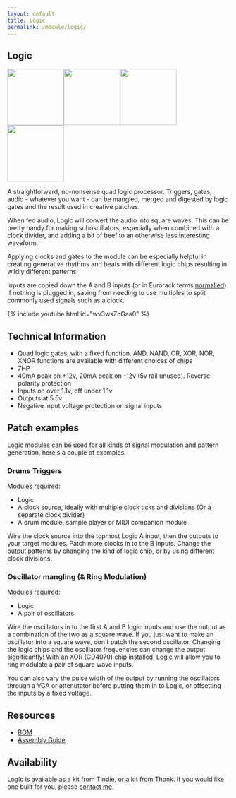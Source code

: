 ```yaml
---
layout: default
title: Logic
permalink: /module/logic/
---
```


## Logic

<a href="../../images/logic-front.jpg" target="_blank"><img src="../../images/logic-front-thumb.jpg" height="128" width="128" /></a><a href="../../images/logic-side.jpg" target="_blank"><img src="../../images/logic-side-thumb.jpg" height="128" width="128" /></a><a href="../../images/logic-rear.jpg" target="_blank"><img src="../../images/logic-rear-thumb.jpg" height="128" width="128" /></a><a href="../../images/logic-pcbs.jpg" target="_blank"><img src="../../images/logic-pcbs-thumb.jpg" height="128" width="128" /></a>

A straightforward, no-nonsense quad logic processor. Triggers, gates, audio - whatever you want - can be mangled, merged and digested by logic gates and the result used in creative patches.

When fed audio, Logic will convert the audio into square waves. This can be pretty handy for making suboscillators, especially when combined with a clock divider, and adding a bit of beef to an otherwise less interesting waveform.

Applying clocks and gates to the module can be especially helpful in creating generative rhythms and beats with different logic chips resulting in wildly different patterns.

Inputs are copied down the A and B inputs (or in Eurorack terms [normalled](https://learningmodular.com/glossary/normalled/)) if nothing is plugged in, saving from needing to use multiples to split commonly used signals such as a clock.

{% include youtube.html id="wv3wsZcGaa0" %}

## Technical Information

- Quad logic gates, with a fixed function. AND, NAND, OR, XOR, NOR, XNOR functions are available with different choices of chips
- 7HP
- 40mA peak on +12v, 20mA peak on -12v (5v rail unused). Reverse-polarity protection
- Inputs on over 1.1v, off under 1.1v
- Outputs at 5.5v
- Negative input voltage protection on signal inputs

## Patch examples

Logic modules can be used for all kinds of signal modulation and pattern generation, here's a couple of examples.

### Drums Triggers

Modules required:

- Logic
- A clock source, ideally with multiple clock ticks and divisions (Or a separate clock divider)
- A drum module, sample player or MIDI companion module

Wire the clock source into the topmost Logic A input, then the outputs to your target modules. Patch more clocks in to the B inputs. Change the output patterns by changing the kind of logic chip, or by using different clock divisions.

### Oscillator mangling (& Ring Modulation)

Modules required:

- Logic
- A pair of oscillators

Wire the oscillators in to the first A and B logic inputs and use the output as a combination of the two as a square wave. If you just want to make an oscillator into a square wave, don't patch the second oscillator. Changing the logic chips and the oscillator frequencies can change the output significantly! With an XOR (CD4070) chip installed, Logic will allow you to ring modulate a pair of square wave inputs.

You can also vary the pulse width of the output by running the oscillators through a VCA or attenutator before putting them in to Logic, or offsetting the inputs by a fixed voltage.

## Resources

- [BOM](https://github.com/tpcarlson/synth-diy/blob/main/logic/BOM.md)
- [Assembly Guide](https://github.com/tpcarlson/synth-diy/blob/main/logic/ASSEMBLY.md)

## Availability

Logic is available as a [kit from Tindie](https://www.tindie.com/products/divergentwaves/logic/), or a [kit from Thonk](https://www.thonk.co.uk/shop/divergent-waves-logic/). If you would like one built for you, please <a href="../../">contact me</a>.